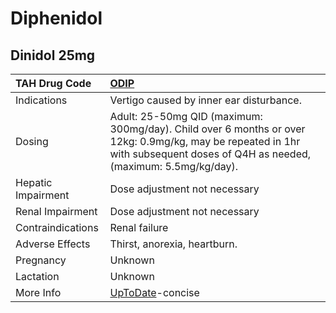 # Diphenidol

## Dinidol 25mg

| TAH Drug Code      | [ODIP](https://www.tahsda.org.tw/drugs/hissearch.php?drug_code=ODIP)                                                                                                         |
|:-------------------|:-----------------------------------------------------------------------------------------------------------------------------------------------------------------------------|
| Indications        | Vertigo caused by inner ear disturbance.                                                                                                                                     |
| Dosing             | Adult: 25-50mg QID (maximum: 300mg/day). Child over 6 months or over 12kg: 0.9mg/kg, may be repeated in 1hr with subsequent doses of Q4H as needed, (maximum: 5.5mg/kg/day). |
| Hepatic Impairment | Dose adjustment not necessary                                                                                                                                                |
| Renal Impairment   | Dose adjustment not necessary                                                                                                                                                |
| Contraindications  | Renal failure                                                                                                                                                                |
| Adverse Effects    | Thirst, anorexia, heartburn.                                                                                                                                                 |
| Pregnancy          | Unknown                                                                                                                                                                      |
| Lactation          | Unknown                                                                                                                                                                      |
| More Info          | [UpToDate](https://www.uptodate.com/contents/diphenidol-international-drug-information)-concise                                                                              |


